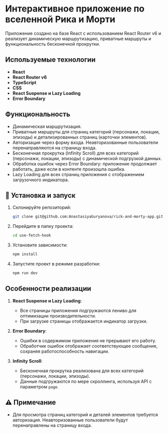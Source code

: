 # Интерактивное приложение по вселенной Рика и Морти

Приложение создано на базе React с использованием React Router v6 и реализует динамическую маршрутизацию, приватные маршруты и функциональность бесконечной прокрутки.

## Используемые технологии

-   **React**
-   **React Router v6**
-   **TypeScript**
-   **CSS**
-   **React Suspense и Lazy Loading**
-   **Error Boundary**

## Функциональность

-   Динамическая маршрутизация.
-   Приватные маршруты для страниц категорий (персонажи, локации, эпизоды) и детализированных страниц (карточки элементов).
-   Авторизация через форму входа. Неавторизованные пользователи перенаправляются на страницу входа.
-   Бесконечная прокрутка (Infinity Scroll) для всех категорий (персонажи, локации, эпизоды) с динамической подгрузкой данных.
-   Обработка ошибок через Error Boundary: приложение продолжает работать, даже если в контенте произошла ошибка.
-   Lazy Loading для всех страниц приложения с отображением загрузочного индикатора.

## 🚀 Установка и запуск

1. Склонируйте репозиторий:

    ```bash
    git clone git@github.com:AnastasiyaGuryanova/rick-and-morty-app.git

    ```

2. Перейдите в папку проекта:

    ```bash
    cd use-fetch-hook
    ```

3. Установите зависимости:

    ```bash
    npm install
    ```

4. Запустите проект в режиме разработки:

    ```bash
    npm run dev
    ```

## Особенности реализации

1. **React Suspense и Lazy Loading**:

    - Все страницы приложения подгружаются лениво для оптимизации производительности.
    - При загрузке страницы отображается индикатор загрузки.

2. **Error Boundary**:

    - Ошибки в содержимом приложения не прерывают его работу.
    - Обработчик ошибок отображает соответствующее сообщение, сохраняя работоспособность навигации.

3. **Infinity Scroll**:
    - Бесконечная прокрутка реализована для всех категорий (персонажи, локации, эпизоды).
    - Данные подгружаются по мере скроллинга, используя API с параметром `page`.

## ⚠️ Примечание

-   Для просмотра страниц категорий и деталей элементов требуется авторизация. Неавторизованные пользователи будут перенаправлены на страницу входа.
